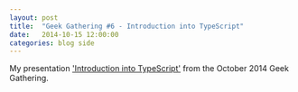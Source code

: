 ```yaml
---
layout: post
title:  "Geek Gathering #6 - Introduction into TypeScript"
date:   2014-10-15 12:00:00
categories: blog side
---
```


My presentation ['Introduction into TypeScript'](http://geekgathering.github.io/presentation-typescipt) from the October 2014 Geek Gathering.
